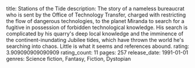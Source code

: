 title: Stations of the Tide
description: The story of a nameless bureaucrat who is sent by the Office of Technology Transfer, charged with restricting the flow of dangerous technologies, to the planet Miranda to search for a fugitive in possession of forbidden technological knowledge.  His search is complicated by his quarry's deep local knowledge and the imminence of the continent-inundating Jubilee tides, which have thrown the world he's searching into chaos.  Little is what it seems and references abound.
rating: 3.909090909090909
rating_count: 11
pages: 257
release_date: 1991-01-01
genres: Science fiction, Fantasy, Fiction, Dystopian